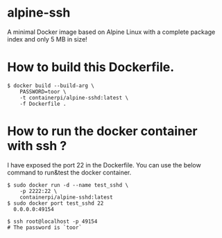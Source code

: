 # alpine-ssh

A minimal Docker image based on Alpine Linux with a complete package index and only 5 MB in size!

# How to build this Dockerfile.

```
$ docker build --build-arg \
    PASSWORD=toor \
    -t containerpi/alpine-sshd:latest \
    -f Dockerfile .
```

# How to run the docker container with ssh ?

I have exposed the port 22 in the Dockerfile. You can use the below command to run&test the docker container.

```
$ sudo docker run -d --name test_sshd \
    -p 2222:22 \
    containerpi/alpine-sshd:latest
$ sudo docker port test_sshd 22
  0.0.0.0:49154

$ ssh root@localhost -p 49154
# The password is `toor`
```
